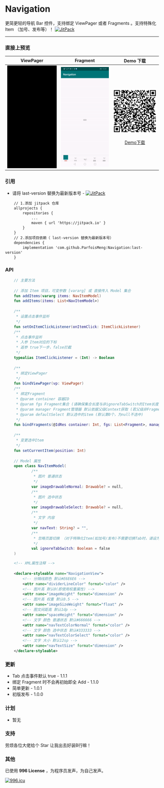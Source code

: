 # Navigation
更简更轻的导航 Bar 控件，支持绑定 ViewPager 或者 Fragments 。支持特殊化 Item （加号、发布等）！  [![JitPack](https://jitpack.io/v/ParfoisMeng/Navigation.svg)](https://jitpack.io/#ParfoisMeng/Navigation)

- - - - - 

### 直接上预览
| ViewPager | Fragment | Demo 下载 |
| :---: | :---: | :---: |
| <img src="https://github.com/ParfoisMeng/Navigation/raw/master/screenshot/navigation_with_vp.gif" width="260px"/> | <img src="https://github.com/ParfoisMeng/Navigation/raw/master/screenshot/navigation_with_fg.gif" width="260px"/> | <img src="https://github.com/ParfoisMeng/Navigation/raw/master/demo/demo_qr.png" width="260px"/><br><br>[Demo下载](https://raw.githubusercontent.com/ParfoisMeng/Navigation/master/demo/demo.apk) |

### 引用
 - 请将 last-version 替换为最新版本号 - [![JitPack](https://jitpack.io/v/ParfoisMeng/Navigation.svg)](https://jitpack.io/#ParfoisMeng/Navigation)
```
    // 1.添加 jitpack 仓库
    allprojects {
        repositories {
            ...
            maven { url 'https://jitpack.io' }
        }
    }
    // 2.添加项目依赖（ last-version 替换为最新版本号）
    dependencies {
        implementation 'com.github.ParfoisMeng:Navigation:last-version'
    }
```

### API
``` kotlin
    // 主要方法

    // 添加 Item 项目，可变参数 [vararg] 或 直接传入 Model 集合
    fun addItems(vararg items: NavItemModel)
    fun addItems(items: List<NavItemModel>)

    /**
     * 设置点击事件监听
     */
    fun setOnItemClickListener(onItemClick: ItemClickListener)
    /**
     * 点击事件监听
     * 入参 Item对应的下标
     * 返参 true下一步，false拦截
     */
    typealias ItemClickListener = (Int) -> Boolean

    /**
     * 绑定ViewPager
     */
    fun bindViewPager(vp: ViewPager)
    /**
     * 绑定Fragment
     * @param container 容器ID
     * @param fgs Fragment集合 (请确保集合长度与非ignoreTabSwitch的Item长度一致)
     * @param manager Fragment管理器 默认依据父级Context获取 (若父级非FragmentActivity会报错)
     * @param defaultSelect 默认选中的item (默认第0个，为null不选中)
     */
    fun bindFragments(@IdRes container: Int, fgs: List<Fragment>, manager: FragmentManager = (context as FragmentActivity).supportFragmentManager, defaultSelect: Int? = 0)

    /**
     * 变更选中Item
     */
    fun setCurrentItem(position: Int)

    // Model 属性
    open class NavItemModel(
            /**
             * 图片 普通状态
             */
            var imageDrawableNormal: Drawable? = null,
            /**
             * 图片 选中状态
             */
            var imageDrawableSelect: Drawable? = null,
            /**
             * 文字 内容
             */
            var navText: String? = "",
            /**
             * 忽略页面切换 （对于特殊化Item(如加号/发布)不需要切换Tab时，请设为true）
             */
            val ignoreTabSwitch: Boolean = false
    )
```
``` xml
    <!-- XML属性注释 -->

    <declare-styleable name="NavigationView">
        <!-- 分隔线颜色 默认#E6E6E6 -->
        <attr name="dividerLineColor" format="color" />
        <!-- 图片高 默认0(即使用权重属性) -->
        <attr name="imageHeight" format="dimension" />
        <!-- 图片高 权重 默认0.5 -->
        <attr name="imageSizeWeight" format="float" />
        <!-- 图文间距高 默认1dp -->
        <attr name="spaceHeight" format="dimension" />
        <!-- 文字 颜色 普通状态 默认#666666 -->
        <attr name="navTextColorNormal" format="color" />
        <!-- 文字 颜色 选中状态 默认#333333 -->
        <attr name="navTextColorSelect" format="color" />
        <!-- 文字 大小 默认12sp -->
        <attr name="navTextSize" format="dimension" />
    </declare-styleable>
```

### 更新
* Tab 点击事件默认 true - 1.1.1
* 绑定 Fragment 时不会再初始即全 Add - 1.1.0
* 简单更新 - 1.0.1
* 初版发布 - 1.0.0

### 计划
* 暂无

### 支持
劳烦各位大佬给个 Star 让我出去好装B行嘛！

### 其他
已使用 <b>996 License</b> ，为程序员发声，为自己发声。

[![996.icu](https://img.shields.io/badge/link-996.icu-red.svg)](https://996.icu)
